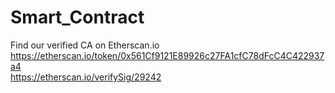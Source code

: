 # Smart_Contract
Find our verified CA on Etherscan.io<br>
https://etherscan.io/token/0x561Cf9121E89926c27FA1cfC78dFcC4C422937a4<br>
https://etherscan.io/verifySig/29242
